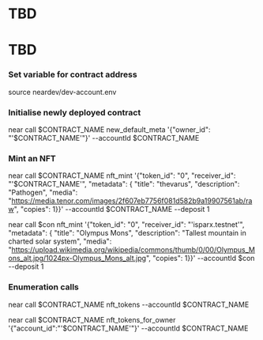 # TBD
# TBD

### Set variable for contract address
source neardev/dev-account.env

### Initialise newly deployed contract
near call $CONTRACT_NAME new_default_meta '{"owner_id": "'$CONTRACT_NAME'"}' --accountId $CONTRACT_NAME

### Mint an NFT
near call $CONTRACT_NAME nft_mint '{"token_id": "0", "receiver_id": "'$CONTRACT_NAME'", "metadata": { "title": "thevarus", "description": "Pathogen", "media": "https://media.tenor.com/images/2f607eb7756f081d582b9a19907561ab/raw", "copies": 1}}' --accountId $CONTRACT_NAME --deposit 1

near call $con nft_mint '{"token_id": "0", "receiver_id": "'isparx.testnet'", "metadata": { "title": "Olympus Mons", "description": "Tallest mountain in charted solar system", "media": "https://upload.wikimedia.org/wikipedia/commons/thumb/0/00/Olympus_Mons_alt.jpg/1024px-Olympus_Mons_alt.jpg", "copies": 1}}' --accountId $con --deposit 1

### Enumeration calls

near call $CONTRACT_NAME nft_tokens --accountId $CONTRACT_NAME

near call $CONTRACT_NAME nft_tokens_for_owner '{"account_id":"'$CONTRACT_NAME'"}' --accountId $CONTRACT_NAME